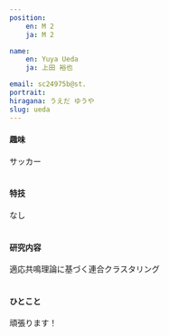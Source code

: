 ```yaml
---
position:
    en: M 2
    ja: M 2

name:
    en: Yuya Ueda
    ja: 上田 裕也

email: sc24975b@st.
portrait: 
hiragana: うえだ ゆうや
slug: ueda
---
```


#### 趣味
サッカー
<br><br>

#### 特技
なし
<br><br>

#### 研究内容
適応共鳴理論に基づく連合クラスタリング
<br><br>

#### ひとこと
頑張ります！
<br><br>
